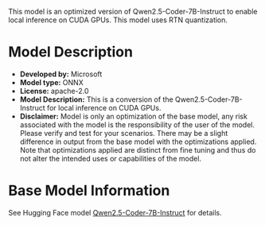 This model is an optimized version of Qwen2.5-Coder-7B-Instruct to enable local inference on CUDA GPUs. This model uses RTN quantization.

# Model Description
- **Developed by:** Microsoft
- **Model type:** ONNX
- **License:** apache-2.0
- **Model Description:** This is a conversion of the Qwen2.5-Coder-7B-Instruct for local inference on CUDA GPUs.
- **Disclaimer:** Model is only an optimization of the base model, any risk associated with the model is the responsibility of the user of the model. Please verify and test for your scenarios. There may be a slight difference in output from the base model with the optimizations applied. Note that optimizations applied are distinct from fine tuning and thus do not alter the intended uses or capabilities of the model.

# Base Model Information
See Hugging Face model [Qwen2.5-Coder-7B-Instruct](https://huggingface.co/Qwen/Qwen2.5-Coder-7B-Instruct) for details.